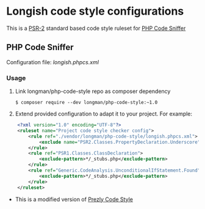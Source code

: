 Longish code style configurations
================================

This is a [PSR-2](http://www.php-fig.org/psr/psr-2/) standard based code style ruleset for [PHP Code Sniffer](https://github.com/squizlabs/PHP_CodeSniffer)

PHP Code Sniffer
----------------

Configuration file: *longish.phpcs.xml*

### Usage

1. Link longman/php-code-style repo as composer dependency

    `$ composer require --dev longman/php-code-style:~1.0`

2. Extend provided configuration to adapt it to your project. For example: 
   
```xml
    <?xml version="1.0" encoding="UTF-8"?>
    <ruleset name="Project code style checker config">
        <rule ref="./vendor/longman/php-code-style/longish.phpcs.xml">
            <exclude name="PSR2.Classes.PropertyDeclaration.Underscore"/>
        </rule>
        <rule ref="PSR1.Classes.ClassDeclaration">
            <exclude-pattern>*/_stubs.php</exclude-pattern>
        </rule>
        <rule ref="Generic.CodeAnalysis.UnconditionalIfStatement.Found">
            <exclude-pattern>*/_stubs.php</exclude-pattern>
        </rule>
    </ruleset>
```

* This is a modified version of [Prezly Code Style](https://github.com/prezly/code-style)
